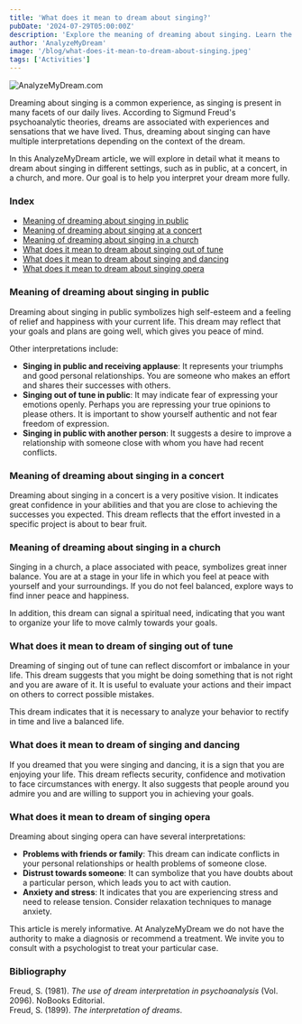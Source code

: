 ```yaml
---
title: 'What does it mean to dream about singing?'
pubDate: '2024-07-29T05:00:00Z'
description: 'Explore the meaning of dreaming about singing. Learn the interpretations for singing in public, at a concert, etc.'
author: 'AnalyzeMyDream'
image: '/blog/what-does-it-mean-to-dream-about-singing.jpeg'
tags: ['Activities']
---
```


![AnalyzeMyDream.com](/blog/what-does-it-mean-to-dream-about-singing.jpeg)

Dreaming about singing is a common experience, as singing is present in many facets of our daily lives. According to Sigmund Freud's psychoanalytic theories, dreams are associated with experiences and sensations that we have lived. Thus, dreaming about singing can have multiple interpretations depending on the context of the dream.

In this AnalyzeMyDream article, we will explore in detail what it means to dream about singing in different settings, such as in public, at a concert, in a church, and more. Our goal is to help you interpret your dream more fully.

### Index

- [Meaning of dreaming about singing in public](#meaning-of-dreaming-about-singing-in-public)
- [Meaning of dreaming about singing at a concert](#meaning-of-dreaming-about-singing-at-a-concert)
- [Meaning of dreaming about singing in a church](#meaning-of-dreaming-about-singing-in-a-church)
- [What does it mean to dream about singing out of tune](#what-does-it-mean-to-dream-about-singing-out-of-tune)
- [What does it mean to dream about singing and dancing](#what-does-it-mean-to-dream-about-singing-and-dancing)
- [What does it mean to dream about singing opera](#what-does-it-mean-to-dream-about-singing-opera)

### Meaning of dreaming about singing in public

Dreaming about singing in public symbolizes high self-esteem and a feeling of relief and happiness with your current life. This dream may reflect that your goals and plans are going well, which gives you peace of mind.

Other interpretations include:

- **Singing in public and receiving applause**: It represents your triumphs and good personal relationships. You are someone who makes an effort and shares their successes with others.
- **Singing out of tune in public**: It may indicate fear of expressing your emotions openly. Perhaps you are repressing your true opinions to please others. It is important to show yourself authentic and not fear freedom of expression.
- **Singing in public with another person**: It suggests a desire to improve a relationship with someone close with whom you have had recent conflicts.

### Meaning of dreaming about singing in a concert

Dreaming about singing in a concert is a very positive vision. It indicates great confidence in your abilities and that you are close to achieving the successes you expected. This dream reflects that the effort invested in a specific project is about to bear fruit.

### Meaning of dreaming about singing in a church

Singing in a church, a place associated with peace, symbolizes great inner balance. You are at a stage in your life in which you feel at peace with yourself and your surroundings. If you do not feel balanced, explore ways to find inner peace and happiness.

In addition, this dream can signal a spiritual need, indicating that you want to organize your life to move calmly towards your goals.

### What does it mean to dream of singing out of tune

Dreaming of singing out of tune can reflect discomfort or imbalance in your life. This dream suggests that you might be doing something that is not right and you are aware of it. It is useful to evaluate your actions and their impact on others to correct possible mistakes.

This dream indicates that it is necessary to analyze your behavior to rectify in time and live a balanced life.

### What does it mean to dream of singing and dancing

If you dreamed that you were singing and dancing, it is a sign that you are enjoying your life. This dream reflects security, confidence and motivation to face circumstances with energy. It also suggests that people around you admire you and are willing to support you in achieving your goals.

### What does it mean to dream of singing opera

Dreaming about singing opera can have several interpretations:

- **Problems with friends or family**: This dream can indicate conflicts in your personal relationships or health problems of someone close.
- **Distrust towards someone**: It can symbolize that you have doubts about a particular person, which leads you to act with caution.
- **Anxiety and stress**: It indicates that you are experiencing stress and need to release tension. Consider relaxation techniques to manage anxiety.

This article is merely informative. At AnalyzeMyDream we do not have the authority to make a diagnosis or recommend a treatment. We invite you to consult with a psychologist to treat your particular case.

### Bibliography

Freud, S. (1981). *The use of dream interpretation in psychoanalysis* (Vol. 2096). NoBooks Editorial.  
Freud, S. (1899). *The interpretation of dreams*.
